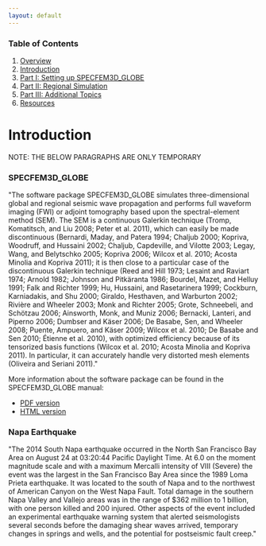 ```yaml
---
layout: default
---
```


### Table of Contents
1. [Overview](/index.md)
2. [Introduction](/intro_specfem.md)
3. [Part I: Setting up SPECFEM3D_GLOBE](/getting_started.md)
4. [Part II: Regional Simulation](/prep_data.md)
5. [Part III: Additional Topics](/partIII.md)
6. [Resources](resources.md)

# Introduction

NOTE: THE BELOW PARAGRAPHS ARE ONLY TEMPORARY

### SPECFEM3D_GLOBE <a name="specfem"></a>

"The software package SPECFEM3D_GLOBE simulates three-dimensional global and
regional seismic wave propagation and performs full waveform imaging (FWI) or
adjoint tomography based upon the spectral-element method (SEM). The SEM is a
continuous Galerkin technique (Tromp, Komatitsch, and Liu 2008; Peter et al.
2011), which can easily be made discontinuous (Bernardi, Maday, and Patera
1994; Chaljub 2000; Kopriva, Woodruff, and Hussaini 2002; Chaljub, Capdeville,
and Vilotte 2003; Legay, Wang, and Belytschko 2005; Kopriva 2006; Wilcox et al.
2010; Acosta Minolia and Kopriva 2011); it is then close to a particular case
of the discontinuous Galerkin technique (Reed and Hill 1973; Lesaint and
Raviart 1974; Arnold 1982; Johnson and Pitkäranta 1986; Bourdel, Mazet, and
Helluy 1991; Falk and Richter 1999; Hu, Hussaini, and Rasetarinera 1999;
Cockburn, Karniadakis, and Shu 2000; Giraldo, Hesthaven, and Warburton 2002;
Rivière and Wheeler 2003; Monk and Richter 2005; Grote, Schneebeli, and
Schötzau 2006; Ainsworth, Monk, and Muniz 2006; Bernacki, Lanteri, and Piperno
2006; Dumbser and Käser 2006; De Basabe, Sen, and Wheeler 2008; Puente,
Ampuero, and Käser 2009; Wilcox et al. 2010; De Basabe and Sen 2010; Étienne et
al. 2010), with optimized efficiency because of its tensorized basis functions
(Wilcox et al. 2010; Acosta Minolia and Kopriva 2011). In particular, it can
accurately handle very distorted mesh elements (Oliveira and Seriani 2011)."

More information about the software package can be found in the SPECFEM3D_GLOBE
manual:

* [PDF version](https://geodynamics.org/cig/software/specfem3d_globe/specfem3d_globe-manual.pdf)
* [HTML version](http://specfem3d-globe.readthedocs.io/en/latest/)



### Napa Earthquake <a name="napa"></a>

"The 2014 South Napa earthquake occurred in the North San Francisco Bay Area on
August 24 at 03:20:44 Pacific Daylight Time. At 6.0 on the moment magnitude
scale and with a maximum Mercalli intensity of VIII (Severe) the event was the
largest in the San Francisco Bay Area since the 1989 Loma Prieta earthquake. It
was located to the south of Napa and to the northwest of American Canyon on the
West Napa Fault. Total damage in the southern Napa Valley and Vallejo areas was
in the range of $362 million to 1 billion, with one person killed and 200
injured. Other aspects of the event included an experimental earthquake warning
system that alerted seismologists several seconds before the damaging shear
waves arrived, temporary changes in springs and wells, and the potential for
postseismic fault creep."
